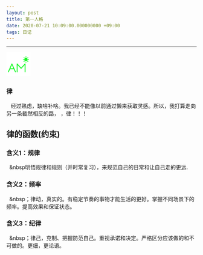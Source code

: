 ```yaml
---
layout: post
title: 第一人格
date: 2020-07-21 10:09:00.000000000 +09:00
tags: 日记
---
```

- - -
![早上](/assets/images/time/morning.png)
### 律
 &nbsp; &nbsp;经过熟虑，缺啥补啥。我已经不能像以前通过懒来获取灵感。所以，我打算走向另一条截然相反的路，
，律！！！
## 律的函数(约束)
### 含义1：规律
 &nbsp; &nbsp明悟规律和规则（并时常复习），来规范自己的日常和让自己走的更远.
### 含义2：频率
&nbsp; &nbsp；律动，真实的。有稳定节奏的事物才能生活的更好。掌握不同场景下的频率。提高效果和保证状态。
### 含义3：纪律
&nbsp; &nbsp；律己，克制、把握防范自己。重视承诺和决定。严格区分应该做的和不可做的。更细，更论语。
